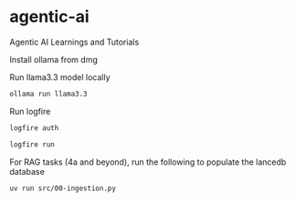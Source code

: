 # agentic-ai

Agentic AI Learnings and Tutorials

Install ollama from dmg

Run llama3.3 model locally

```bash
ollama run llama3.3
```

Run logfire

```bash
logfire auth

logfire run
```


For RAG tasks (4a and beyond), run the following to populate the lancedb database

```bash
uv run src/00-ingestion.py
```

